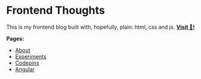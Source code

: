 # Frontend Thoughts

This is my frontend blog built with, hopefully, plain: html, css and js. [**Visit 👋!**](https://gitmibrahim.github.io/me/)  
  
**Pages:**
- [About](https://gitmibrahim.github.io/me/)
- [Experiments](https://gitmibrahim.github.io/me/experiments)
- [Codepins](https://gitmibrahim.github.io/me/codepins)
- [Angular](https://gitmibrahim.github.io/me/angular)